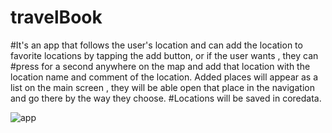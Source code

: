 # travelBook
#It's an app that follows the user's location and can add the location to favorite locations by tapping the add button, or if the user wants , they can #press for a second anywhere on the map and add that location with the location name and comment of the location. 
Added places will appear as a list on the main screen , they will be able open that place in the navigation and go there by the way they choose.
#Locations will be saved in coredata.






![app](https://user-images.githubusercontent.com/114510746/234226810-637b9722-6ab0-45de-897b-551f023a2f5c.png)






